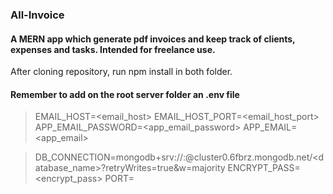 ### All-Invoice

#### A MERN app which generate pdf invoices and keep track of clients, expenses and tasks. Intended for freelance use.

After cloning repository, run npm install in both folder.

#### Remember to add on the root server folder an .env file 

> EMAIL_HOST=<email_host>
> EMAIL_HOST_PORT=<email_host_port>
> APP_EMAIL_PASSWORD=<app_email_password>
> APP_EMAIL=<app_email>

> DB_CONNECTION=mongodb+srv://<user>:<password>@cluster0.6fbrz.mongodb.net/<database_name>?retryWrites=true&w=majority
> ENCRYPT_PASS=<encrypt_pass>
> PORT=<port>
